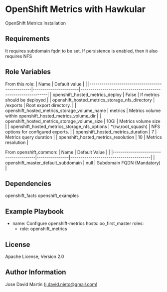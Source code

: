 OpenShift Metrics with Hawkular
====================

OpenShift Metrics Installation

Requirements
------------
It requires subdomain fqdn to be set.
If persistence is enabled, then it also requires NFS 

Role Variables
--------------

From this role:
| Name                                            | Default value         |                                                             |
|-------------------------------------------------|-----------------------|-------------------------------------------------------------|
| openshift_hosted_metrics_deploy                 | False                 | If metrics should be deployed                               |
| openshift_hosted_metrics_storage_nfs_directory  | /exports              | Root export directory.                                      |
| openshift_hosted_metrics_storage_volume_name    | metrics               | Metrics volume within openshift_hosted_metrics_volume_dir   |
| openshift_hosted_metrics_storage_volume_size    | 10Gi                  | Metrics volume size                                         |
| openshift_hosted_metrics_storage_nfs_options    | *(rw,root_squash)     | NFS options for configured exports.                         |
| openshift_hosted_metrics_duration               | 7                     | Metrics query duration                                      |
| openshift_hosted_metrics_resolution             | 10                    | Metrics resolution                                          |


From openshift_common:
| Name                                  | Default Value  |                                        |
|---------------------------------------|----------------|----------------------------------------|
| openshift_master_default_subdomain    | null           | Subdomain FQDN (Mandatory)             |


Dependencies
------------
openshift_facts
openshift_examples

Example Playbook
----------------

- name: Configure openshift-metrics
  hosts: oo_first_master
  roles:
  - role: openshift_metrics

License
-------

Apache License, Version 2.0

Author Information
------------------

Jose David Martín (j.david.nieto@gmail.com)
